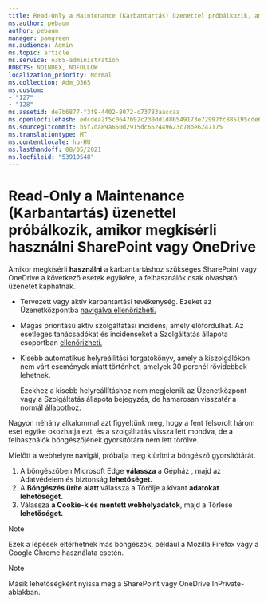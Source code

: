 ```yaml
---
title: Read-Only a Maintenance (Karbantartás) üzenettel próbálkozik, amikor megkísérli használni SharePoint vagy OneDrive
ms.author: pebaum
author: pebaum
manager: pamgreen
ms.audience: Admin
ms.topic: article
ms.service: o365-administration
ROBOTS: NOINDEX, NOFOLLOW
localization_priority: Normal
ms.collection: Adm_O365
ms.custom:
- "127"
- "128"
ms.assetid: de7b6877-f3f9-4402-8072-c73783aaccaa
ms.openlocfilehash: edcdea2f5c0647b92c230dd1d86549173e72997fc885195cde688b3b17710a2c
ms.sourcegitcommit: b5f7da89a650d2915dc652449623c78be6247175
ms.translationtype: MT
ms.contentlocale: hu-HU
ms.lasthandoff: 08/05/2021
ms.locfileid: "53910548"
---
```

# <a name="read-only-for-maintenance-message-when-attempting-to-use-sharepoint-or-onedrive"></a>Read-Only a Maintenance (Karbantartás) üzenettel próbálkozik, amikor megkísérli használni SharePoint vagy OneDrive

Amikor megkísérli **használni** a karbantartáshoz szükséges SharePoint vagy OneDrive a következő esetek egyikére, a felhasználók csak olvasható üzenetet kaphatnak. 

-   Tervezett vagy aktív karbantartási tevékenység.  Ezeket az Üzenetközpontba [navigálva ellenőrizheti.](https://portal.office.com/adminportal/home#/messagecenter)
-   Magas prioritású aktív szolgáltatási incidens, amely előfordulhat. Az esetleges tanácsadókat és incidenseket a Szolgáltatás állapota csoportban [ellenőrizheti.](https://portal.office.com/adminportal/home#/servicehealth)
-   Kisebb automatikus helyreállítási forgatókönyv, amely a kiszolgálókon nem várt események miatt történhet, amelyek 30 percnél rövidebbek lehetnek. 
    
    Ezekhez a kisebb helyreállításhoz nem megjelenik az Üzenetközpont vagy a Szolgáltatás állapota bejegyzés, de hamarosan visszatér a normál állapothoz.

Nagyon néhány alkalommal azt figyeltünk meg, hogy a fent felsorolt három eset egyike okozhatja ezt, és a szolgáltatás vissza lett mondva, de a felhasználók böngészőjének gyorsítótára nem lett törölve.

Mielőtt a webhelyre navigál, próbálja meg kiürítni a böngésző gyorsítótárát.

1. A böngészőben Microsoft Edge **válassza** a Gépház , majd az Adatvédelem és biztonság **lehetőséget.**
2. A **Böngészés üríte alatt** válassza a Törölje a kívánt **adatokat lehetőséget.**
3. Válassza **a Cookie-k és mentett webhelyadatok**, majd a Törlése **lehetőséget.**

>[!Note] 
> Ezek a lépések eltérhetnek más böngészők, például a Mozilla Firefox vagy a Google Chrome használata esetén.

>[!Note] 
> Másik lehetőségként nyissa meg a SharePoint vagy OneDrive InPrivate-ablakban.